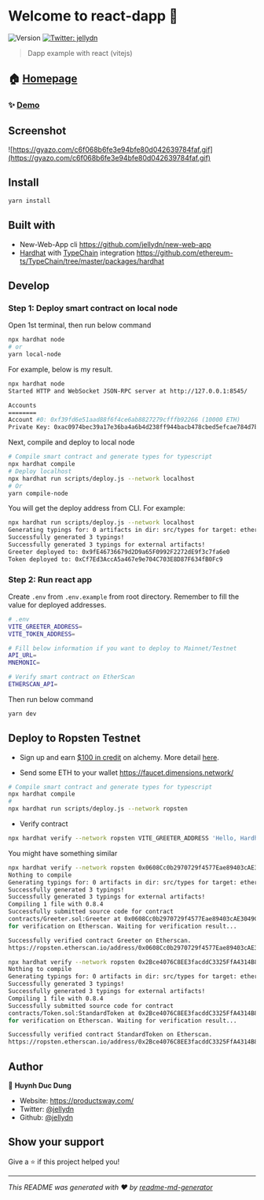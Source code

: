 # Welcome to react-dapp 👋

![Version](https://img.shields.io/badge/version-0.0.1-blue.svg?cacheSeconds=2592000)
[![Twitter: jellydn](https://img.shields.io/twitter/follow/jellydn.svg?style=social)](https://twitter.com/jellydn)

> Dapp example with react (vitejs)

## 🏠 [Homepage](https://github.com/jellydn/react-dapp)

### ✨ [Demo](https://dapp-demo.productsway.com/)

## Screenshot

![https://gyazo.com/c6f068b6fe3e94bfe80d042639784faf.gif](https://gyazo.com/c6f068b6fe3e94bfe80d042639784faf.gif)

## Install

```sh
yarn install
```

## Built with

- New-Web-App cli https://github.com/jellydn/new-web-app
- [Hardhat](https://hardhat.org/) with [TypeChain](https://github.com/ethereum-ts/TypeChain) integration https://github.com/ethereum-ts/TypeChain/tree/master/packages/hardhat

## Develop

### Step 1: Deploy smart contract on local node

Open 1st terminal, then run below command

```sh
npx hardhat node
# or
yarn local-node
```

For example, below is my result.

```sh
npx hardhat node
Started HTTP and WebSocket JSON-RPC server at http://127.0.0.1:8545/

Accounts
========
Account #0: 0xf39fd6e51aad88f6f4ce6ab8827279cfffb92266 (10000 ETH)
Private Key: 0xac0974bec39a17e36ba4a6b4d238ff944bacb478cbed5efcae784d7bf4f2ff80
```

Next, compile and deploy to local node

```sh
# Compile smart contract and generate types for typescript
npx hardhat compile
# Deploy localhost
npx hardhat run scripts/deploy.js --network localhost
# Or
yarn compile-node
```

You will get the deploy address from CLI. For example:

```sh
npx hardhat run scripts/deploy.js --network localhost
Generating typings for: 0 artifacts in dir: src/types for target: ethers-v5
Successfully generated 3 typings!
Successfully generated 3 typings for external artifacts!
Greeter deployed to: 0x9fE46736679d2D9a65F0992F2272dE9f3c7fa6e0
Token deployed to: 0xCf7Ed3AccA5a467e9e704C703E8D87F634fB0Fc9
```

### Step 2: Run react app

Create `.env` from `.env.example` from root directory. Remember to fill the value for deployed addresses.

```sh
# .env
VITE_GREETER_ADDRESS=
VITE_TOKEN_ADDRESS=

# Fill below information if you want to deploy to Mainnet/Testnet
API_URL=
MNEMONIC=

# Verify smart contract on EtherScan
ETHERSCAN_API=
```

Then run below command

```sh
yarn dev
```

## Deploy to Ropsten Testnet

- Sign up and earn [$100 in credit](https://alchemy.com/?r=9ae3d9f1-56c4-476e-9f7e-23387e0e166a) on alchemy. More detail [here](https://docs.alchemy.com/alchemy/introduction/referral-program).

- Send some ETH to your wallet https://faucet.dimensions.network/

```sh
# Compile smart contract and generate types for typescript
npx hardhat compile
#
npx hardhat run scripts/deploy.js --network ropsten
```

- Verify contract

```sh
npx hardhat verify --network ropsten VITE_GREETER_ADDRESS 'Hello, Hardhat!'
```

You might have something similar

```sh
npx hardhat verify --network ropsten 0x0608Cc0b2970729f4577Eae89403cAE3049C1525  'Hello, Hardhat!'
Nothing to compile
Generating typings for: 0 artifacts in dir: src/types for target: ethers-v5
Successfully generated 3 typings!
Successfully generated 3 typings for external artifacts!
Compiling 1 file with 0.8.4
Successfully submitted source code for contract
contracts/Greeter.sol:Greeter at 0x0608Cc0b2970729f4577Eae89403cAE3049C1525
for verification on Etherscan. Waiting for verification result...

Successfully verified contract Greeter on Etherscan.
https://ropsten.etherscan.io/address/0x0608Cc0b2970729f4577Eae89403cAE3049C1525#code
```

```sh
npx hardhat verify --network ropsten 0x2Bce4076C8EE3facddC3325FfA4314B854d9447b 1000000 'ERC20 Demo Token' 18 'EDT'
Nothing to compile
Generating typings for: 0 artifacts in dir: src/types for target: ethers-v5
Successfully generated 3 typings!
Successfully generated 3 typings for external artifacts!
Compiling 1 file with 0.8.4
Successfully submitted source code for contract
contracts/Token.sol:StandardToken at 0x2Bce4076C8EE3facddC3325FfA4314B854d9447b
for verification on Etherscan. Waiting for verification result...

Successfully verified contract StandardToken on Etherscan.
https://ropsten.etherscan.io/address/0x2Bce4076C8EE3facddC3325FfA4314B854d9447b#code
```

## Author

👤 **Huynh Duc Dung**

- Website: https://productsway.com/
- Twitter: [@jellydn](https://twitter.com/jellydn)
- Github: [@jellydn](https://github.com/jellydn)

## Show your support

Give a ⭐️ if this project helped you!

---

_This README was generated with ❤️ by [readme-md-generator](https://github.com/kefranabg/readme-md-generator)_
